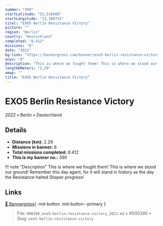 ```yaml
---
nummer: "390"
startLatitude: "52,516608"
startLongitude: "13,388731"
titel: "EXO5 Berlin Resistance Victory"
picture: ""
region: "Berlin"
country: "Deutschland"
completed: "8.412"
missions: "6"
date: "2022"
bg-link: "https://bannergress.com/banner/exo5-berlin-resistance-victory-2d01"
onyx: "0"
description: "This is where we fought them! This is where we stood our ground! Remember this day agent, for it will stand in history as the day the Resistance halted Shaper progress!"
lengthKMeters: "2,29"
umap: ""
title: "EXO5 Berlin Resistance Victory"
---
```

# EXO5 Berlin Resistance Victory

*2022* • Berlin • Deutschland



## Details
- **Distance (km):** 2.29
- **Missions in banner:** 6
- **Total missions completed:** 8.412
- **This is my banner no.:** 390


!!! note "Description"
    This is where we fought them! This is where we stood our ground! Remember this day agent, for it will stand in history as the day the Resistance halted Shaper progress!



## Links
[🔗 Bannergress](https://bannergress.com/banner/exo5-berlin-resistance-victory-2d01){ .md-button .md-button--primary }



> File: `000390_exo5-berlin-resistance-victory_2022.md` • #000390 • Slug: `exo5-berlin-resistance-victory`
